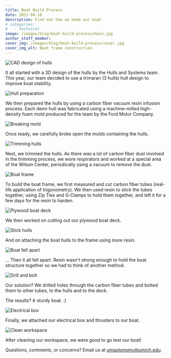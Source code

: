 ```yaml
---
title: Boat Build Process
date: 2021-04-18
description: Find out how we made our boat
# categories:
#   - technical
image: /images/blog/boat-build-process/main.jpg
author_staff_member:
cover_img: /images/blog/boat-build-process/cover.jpg
cover_img_alt: Boat frame construction
---
```


![CAD design of hulls](/images/blog/boat-build-process/cad.png)

It all started with a 3D design of the hulls by the Hulls and Systems team. This year, our team decided to use a trimaran (3 hulls) hull design to improve boat stability.

![Hull preparation](/images/blog/boat-build-process/hull-prep.jpg)

We then prepared the hulls by using a carbon fiber vacuum resin infusion process. Each demi-hull was fabricated using a machine-milled high-density foam mold produced for the team by the Ford Motor Company.

![Breaking mold](/images/blog/boat-build-process/break-mold.jpg)

Once ready, we carefully broke open the molds containing the hulls.

![Trimming hulls](/images/blog/boat-build-process/trim-hull.jpg)

Next, we trimmed the hulls. As there was a lot of carbon fiber dust involved in the trimming process, we wore respirators and worked at a special area of the Wilson Center, periodically using a vacuum to remove the dust.

![Boat frame](/images/blog/boat-build-process/boat-frame.jpg)

To build the boat frame, we first measured and cut carbon fiber tubes (real-life application of trigonometry). We then used resin to stick the tubes together, using Zip Ties and G&#8209;Clamps to hold them together, and left it for a few days for the resin to harden.

![Plywood boat deck](/images/blog/boat-build-process/plywood-deck.jpg)

We then worked on cutting out our plywood boat deck.

![Stick hulls](/images/blog/boat-build-process/stick-hulls.jpg)

And on attaching the boat hulls to the frame using more resin.

![Boat fell apart](/images/blog/boat-build-process/fell-apart.jpg)

... Then it all fell apart. Resin wasn't strong enough to hold the boat structure together so we had to think of another method.

![Drill and bolt](/images/blog/boat-build-process/drill-and-bolt.jpg)

Our solution? We drilled holes through the carbon fiber tubes and bolted them to other tubes, to the hulls and to the deck.

The results? A sturdy boat. :)

![Electrical box](/images/blog/boat-build-process/electrical-box.jpg)

Finally, we attached our electrical box and thrusters to our boat.

![Clean workspace](/images/blog/boat-build-process/clean-workspace.jpg)

After cleaning our workspace, we were good to go test our boat!

Questions, comments, or concerns? Email us at [umautonomy@umich.edu](mailto:umautonomy@umich.edu).
